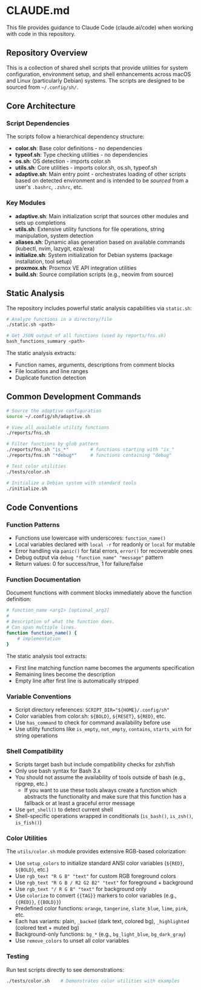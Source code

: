 # CLAUDE.md

This file provides guidance to Claude Code (claude.ai/code) when working with code in this repository.

## Repository Overview

This is a collection of shared shell scripts that provide utilities for system configuration, environment setup, and shell enhancements across macOS and Linux (particularly Debian) systems. The scripts are designed to be sourced from `~/.config/sh/`.

## Core Architecture

### Script Dependencies

The scripts follow a hierarchical dependency structure:

- **color.sh**: Base color definitions - no dependencies
- **typeof.sh**: Type checking utilities - no dependencies
- **os.sh**: OS detection - imports color.sh
- **utils.sh**: Core utilities - imports color.sh, os.sh, typeof.sh
- **adaptive.sh**: Main entry point - orchestrates loading of other scripts based on detected environment and is intended to be _sourced_ from a user's `.bashrc`, `.zshrc`, etc.

### Key Modules

- **adaptive.sh**: Main initialization script that sources other modules and sets up completions
- **utils.sh**: Extensive utility functions for file operations, string manipulation, system detection
- **aliases.sh**: Dynamic alias generation based on available commands (kubectl, nvim, lazygit, eza/exa)
- **initialize.sh**: System initialization for Debian systems (package installation, tool setup)
- **proxmox.sh**: Proxmox VE API integration utilities
- **build.sh**: Source compilation scripts (e.g., neovim from source)

## Static Analysis

The repository includes powerful static analysis capabilities via `static.sh`:

```bash
# Analyze functions in a directory/file
./static.sh <path>

# Get JSON output of all functions (used by reports/fns.sh)
bash_functions_summary <path>
```

The static analysis extracts:
- Function names, arguments, descriptions from comment blocks
- File locations and line ranges
- Duplicate function detection

## Common Development Commands

```bash
# Source the adaptive configuration
source ~/.config/sh/adaptive.sh

# View all available utility functions
./reports/fns.sh

# Filter functions by glob pattern
./reports/fns.sh "is_*"        # functions starting with "is_"
./reports/fns.sh "*debug*"     # functions containing "debug"

# Test color utilities
./tests/color.sh

# Initialize a Debian system with standard tools
./initialize.sh
```

## Code Conventions

### Function Patterns

- Functions use lowercase with underscores: `function_name()`
- Local variables declared with `local -r` for readonly or `local` for mutable
- Error handling via `panic()` for fatal errors, `error()` for recoverable ones
- Debug output via `debug "function_name" "message"` pattern
- Return values: 0 for success/true, 1 for failure/false

### Function Documentation

Document functions with comment blocks immediately above the function definition:

```bash
# function_name <arg1> [optional_arg2]
#
# Description of what the function does.
# Can span multiple lines.
function function_name() {
    # implementation
}
```

The static analysis tool extracts:
- First line matching function name becomes the arguments specification
- Remaining lines become the description
- Empty line after first line is automatically stripped

### Variable Conventions

- Script directory references: `SCRIPT_DIR="${HOME}/.config/sh"`
- Color variables from color.sh: `${BOLD}`, `${RESET}`, `${RED}`, etc.
- Use `has_command` to check for command availability before use
- Use utility functions like `is_empty`, `not_empty`, `contains`, `starts_with` for string operations

### Shell Compatibility

- Scripts target bash but include compatibility checks for zsh/fish
- Only use bash syntax for Bash 3.x
- You should not assume the availability of tools outside of bash (e.g., ripgrep, etc.)
  - If you want to use these tools always create a function which abstracts the functionality and make sure that this function has a fallback or at least a graceful error message
- Use `get_shell()` to detect current shell
- Shell-specific operations wrapped in conditionals (`is_bash()`, `is_zsh()`, `is_fish()`)

### Color Utilities

The `utils/color.sh` module provides extensive RGB-based colorization:

- Use `setup_colors` to initialize standard ANSI color variables (`${RED}`, `${BOLD}`, etc.)
- Use `rgb_text "R G B" "text"` for custom RGB foreground colors
- Use `rgb_text "R G B / R2 G2 B2" "text"` for foreground + background
- Use `rgb_text "/ R G B" "text"` for background only
- Use `colorize` to convert `{{TAG}}` markers to color variables (e.g., `{{RED}}`, `{{BOLD}}`)
- Predefined color functions: `orange`, `tangerine`, `slate_blue`, `lime`, `pink`, etc.
- Each has variants: plain, `_backed` (dark text, colored bg), `_highlighted` (colored text + muted bg)
- Background-only functions: `bg_*` (e.g., `bg_light_blue`, `bg_dark_gray`)
- Use `remove_colors` to unset all color variables

### Testing

Run test scripts directly to see demonstrations:

```bash
./tests/color.sh    # Demonstrates color utilities with examples
```
